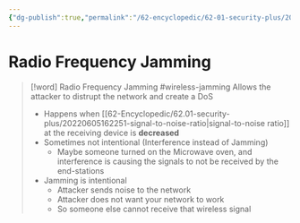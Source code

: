 ```yaml
---
{"dg-publish":true,"permalink":"/62-encyclopedic/62-01-security-plus/20220605162031-radio-frequency-jamming/","dgHomeLink":true,"dgPassFrontmatter":false}
---
```



# Radio Frequency Jamming

>[!word] Radio Frequency Jamming #wireless-jamming
> Allows the attacker to distrupt the network and create a DoS 
> 
> - Happens when [[62-Encyclopedic/62.01-security-plus/20220605162251-signal-to-noise-ratio|signal-to-noise ratio]] at the receiving device is **decreased**
> - Sometimes not intentional (Interference instead of Jamming)  
>     - Maybe someone turned on the Microwave oven, and interference is causing the signals to not be received by the end-stations 
> - Jamming is intentional 
>     - Attacker sends noise to the network 
>     - Attacker does not want your network to work 
>     - So someone else cannot receive that wireless signal 
